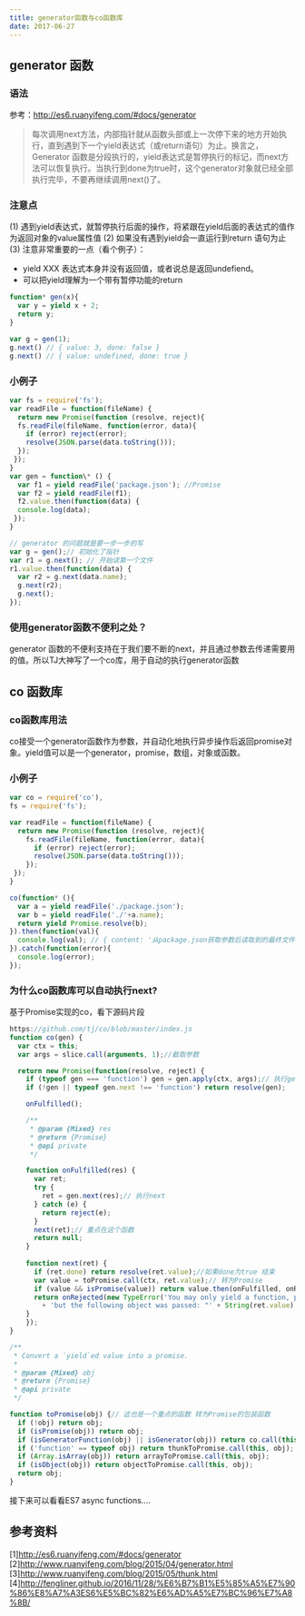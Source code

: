 ```yaml
---
title: generator函数与co函数库
date: 2017-06-27
---
```


## generator 函数

### 语法
参考：http://es6.ruanyifeng.com/#docs/generator  
> 每次调用next方法，内部指针就从函数头部或上一次停下来的地方开始执行，直到遇到下一个yield表达式（或return语句）为止。换言之，Generator 函数是分段执行的，yield表达式是暂停执行的标记，而next方法可以恢复执行。当执行到done为true时，这个generator对象就已经全部执行完毕，不要再继续调用next()了。

<!-- more -->

### 注意点
(1) 遇到yield表达式，就暂停执行后面的操作，将紧跟在yield后面的表达式的值作为返回对象的value属性值
(2) 如果没有遇到yield会一直运行到return 语句为止
(3) 注意非常重要的一点（看个例子）：
  * yield XXX 表达式本身并没有返回值，或者说总是返回undefiend。
  * 可以把yield理解为一个带有暂停功能的return
  
```javascript
function* gen(x){
  var y = yield x + 2;
  return y;
}

var g = gen(1);
g.next() // { value: 3, done: false }
g.next() // { value: undefined, done: true }
```

### 小例子
```javascript
var fs = require('fs');
var readFile = function(fileName) {
  return new Promise(function (resolve, reject){
  fs.readFile(fileName, function(error, data){
    if (error) reject(error);
    resolve(JSON.parse(data.toString()));
  });
 });
}
var gen = function\* () {
  var f1 = yield readFile('package.json'); //Promise
  var f2 = yield readFile(f1);
  f2.value.then(function(data) {
  console.log(data);
 });
}

// generator 的问题就是要一步一步的写
var g = gen();// 初始化了指针
var r1 = g.next(); // 开始读第一个文件
r1.value.then(function(data) {
  var r2 = g.next(data.name);
  g.next(r2);
  g.next();
});
```

### 使用generator函数不便利之处？
generator 函数的不便利支持在于我们要不断的next，并且通过参数去传递需要用的值。所以TJ大神写了一个co库，用于自动的执行generator函数

## co 函数库
### co函数库用法   
co接受一个generator函数作为参数，并自动化地执行异步操作后返回promise对象。yield值可以是一个generator，promise，数组，对象或函数。
### 小例子
```javascript
var co = require('co'),
fs = require('fs');

var readFile = function(fileName) {
  return new Promise(function (resolve, reject){
    fs.readFile(fileName, function(error, data){
      if (error) reject(error);
      resolve(JSON.parse(data.toString()));
    });
 });
}

co(function* (){
  var a = yield readFile('./package.json');
  var b = yield readFile('./'+a.name);
  return yield Promise.resolve(b);
}).then(function(val){
  console.log(val); // { content: '从package.json获取参数后读取到的最终文件' }
}).catch(function(error){
  console.log(error);
});
```
### 为什么co函数库可以自动执行next?
基于Promise实现的co，看下源码片段
```javascript
https://github.com/tj/co/blob/master/index.js
function co(gen) {
  var ctx = this;
  var args = slice.call(arguments, 1);//截取参数

  return new Promise(function(resolve, reject) {
    if (typeof gen === 'function') gen = gen.apply(ctx, args);// 执行gen得到指针
    if (!gen || typeof gen.next !== 'function') return resolve(gen);

    onFulfilled();

    /**
     * @param {Mixed} res
     * @return {Promise}
     * @api private
     */

    function onFulfilled(res) {
      var ret;
      try {
        ret = gen.next(res);// 执行next
      } catch (e) {
        return reject(e);
      }
      next(ret);// 重点在这个函数
      return null;
    }
    
    function next(ret) {
      if (ret.done) return resolve(ret.value);//如果done为true 结束
      var value = toPromise.call(ctx, ret.value);// 转为Promise
      if (value && isPromise(value)) return value.then(onFulfilled, onRejected);//返回结果后又会进入onFullfilled方法--->再次进入next
      return onRejected(new TypeError('You may only yield a function, promise, generator, array, or object, '
        + 'but the following object was passed: "' + String(ret.value) + '"'));
    }
    });
}

/**
 * Convert a `yield`ed value into a promise.
 *
 * @param {Mixed} obj
 * @return {Promise}
 * @api private
 */

function toPromise(obj) {// 这也是一个重点的函数 转为Promise的包装函数
  if (!obj) return obj;
  if (isPromise(obj)) return obj;
  if (isGeneratorFunction(obj) || isGenerator(obj)) return co.call(this, obj);
  if ('function' == typeof obj) return thunkToPromise.call(this, obj);
  if (Array.isArray(obj)) return arrayToPromise.call(this, obj);
  if (isObject(obj)) return objectToPromise.call(this, obj);
  return obj;
}
```
接下来可以看看ES7 async functions....

## 参考资料
[1]http://es6.ruanyifeng.com/#docs/generator
[2]http://www.ruanyifeng.com/blog/2015/04/generator.html
[3]http://www.ruanyifeng.com/blog/2015/05/thunk.html
[4]http://fengliner.github.io/2016/11/28/%E6%B7%B1%E5%85%A5%E7%90%86%E8%A7%A3ES6%E5%BC%82%E6%AD%A5%E7%BC%96%E7%A8%8B/

